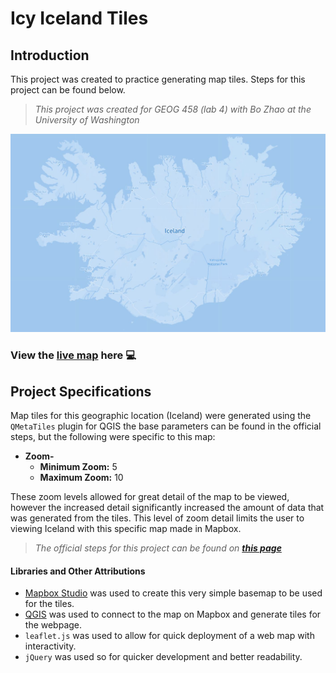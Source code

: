 # Icy Iceland Tiles

## Introduction

This project was created to practice generating map tiles. Steps for this project can be found below.

>_This project was created for GEOG 458 (lab 4) with Bo Zhao at the University of Washington_

![iceland map](iceland.jpg)

### View the [live map](https://kcroland.github.io/icy_iceland_tiles/) here :computer:

## Project Specifications



Map tiles for this geographic location (Iceland) were generated using the `QMetaTiles` plugin for QGIS the base parameters can be found in the official steps, but the following were specific to this map:

- **Zoom-**
  - **Minimum Zoom:** 5
  - **Maximum Zoom:** 10

These zoom levels allowed for great detail of the map to be viewed, however the increased detail significantly increased the amount of data that was generated from the tiles. This level of zoom detail limits the user to viewing Iceland with this specific map made in Mapbox.


>_The official steps for this project can be found on **[this page](https://github.com/jakobzhao/geog458/tree/master/labs/lab04)**_

#### Libraries and Other Attributions
- [Mapbox Studio](https://www.mapbox.com/) was used to create this very simple basemap to be used for the tiles.
- [QGIS](https://qgis.org/en/site/) was used to connect to the map on Mapbox and generate tiles for the webpage.
- `leaflet.js` was used to allow for quick deployment of a web map with interactivity.
- `jQuery` was used so for quicker development and better readability.
